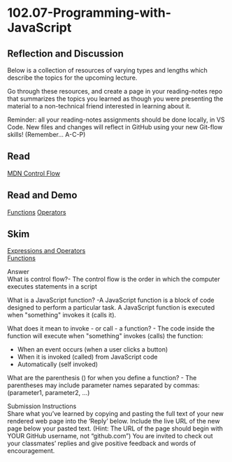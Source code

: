 # 102.07-Programming-with-JavaScript

## Reflection and Discussion  
Below is a collection of resources of varying types and lengths which describe the topics for the upcoming lecture.  

Go through these resources, and create a page in your reading-notes repo that summarizes the topics you learned as though you were presenting the material to a non-technical friend interested in learning about it.  

Reminder: all your reading-notes assignments should be done locally, in VS Code. New files and changes will reflect in GitHub using your new Git-flow skills! (Remember… A-C-P)  

## Read  
[MDN Control Flow](https://developer.mozilla.org/en-US/docs/Glossary/Control_flow)

## Read and Demo  
[Functions](https://www.w3schools.com/js/js_functions.asp) 
[Operators](https://www.w3schools.com/js/js_operators.asp)  

## Skim  
[Expressions and Operators](https://developer.mozilla.org/en-US/docs/Web/JavaScript/Guide/Expressions_and_Operators)    
[Functions](https://developer.mozilla.org/en-US/docs/Web/JavaScript/Guide/Functions)  


Answer  
What is control flow?- The control flow is the order in which the computer executes statements in a script  

What is a JavaScript function? -A JavaScript function is a block of code designed to perform a particular task.   A JavaScript function is executed when "something" invokes it (calls it).  

What does it mean to invoke - or call - a function? - The code inside the function will execute when "something" invokes (calls) the function:  

+ When an event occurs (when a user clicks a button)  
+ When it is invoked (called) from JavaScript code  
+ Automatically (self invoked)  


What are the parenthesis () for when you define a function? - The parentheses may include parameter names separated by commas:
(parameter1, parameter2, ...)  


Submission Instructions  
Share what you’ve learned by copying and pasting the full text of your new rendered web page into the ‘Reply’ below.
Include the live URL of the new page below your pasted text. (Hint: The URL of the page should begin with YOUR GitHub username, not “github.com”)
You are invited to check out your classmates’ replies and give positive feedback and words of encouragement.